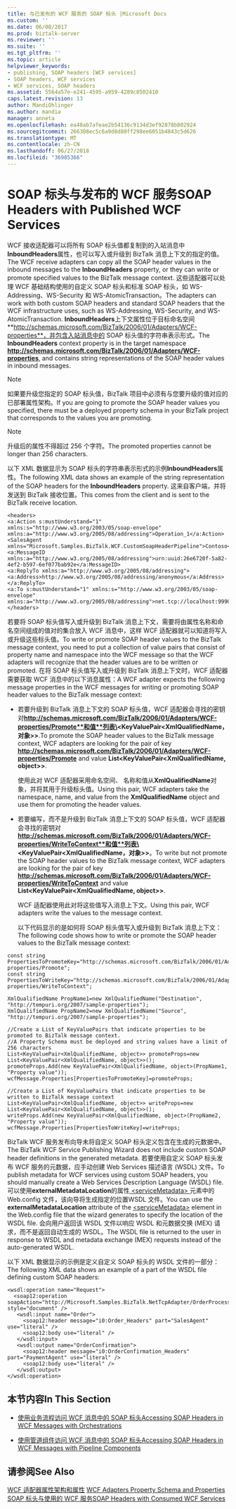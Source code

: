 ```yaml
---
title: 与已发布的 WCF 服务的 SOAP 标头 |Microsoft Docs
ms.custom: ''
ms.date: 06/08/2017
ms.prod: biztalk-server
ms.reviewer: ''
ms.suite: ''
ms.tgt_pltfrm: ''
ms.topic: article
helpviewer_keywords:
- publishing, SOAP headers [WCF services]
- SOAP headers, WCF services
- WCF services, SOAP headers
ms.assetid: 5564a57e-e241-4595-a959-4289c8502410
caps.latest.revision: 13
author: MandiOhlinger
ms.author: mandia
manager: anneta
ms.openlocfilehash: ea48ab7afeae2b54136c9134d3ef92878b802924
ms.sourcegitcommit: 266308ec5c6a9d8d80ff298ee6051b4843c5d626
ms.translationtype: MT
ms.contentlocale: zh-CN
ms.lasthandoff: 06/27/2018
ms.locfileid: "36985366"
---
```

# <a name="soap-headers-with-published-wcf-services"></a><span data-ttu-id="f95af-102">SOAP 标头与发布的 WCF 服务</span><span class="sxs-lookup"><span data-stu-id="f95af-102">SOAP Headers with Published WCF Services</span></span>
<span data-ttu-id="f95af-103">WCF 接收适配器可以将所有 SOAP 标头值都复制到的入站消息中**InboundHeaders**属性，也可以写入或升级到 BizTalk 消息上下文的指定的值。</span><span class="sxs-lookup"><span data-stu-id="f95af-103">The WCF receive adapters can copy all the SOAP header values in the inbound messages to the **InboundHeaders** property, or they can write or promote specified values to the BizTalk message context.</span></span> <span data-ttu-id="f95af-104">这些适配器可以处理 WCF 基础结构使用的自定义 SOAP 标头和标准 SOAP 标头，如 WS-Addressing、WS-Security 和 WS-AtomicTransaction。</span><span class="sxs-lookup"><span data-stu-id="f95af-104">The adapters can work with both custom SOAP headers and standard SOAP headers that the WCF infrastructure uses, such as WS-Addressing, WS-Security, and WS-AtomicTransaction.</span></span> <span data-ttu-id="f95af-105">**InboundHeaders**上下文属性位于目标命名空间**http://schemas.microsoft.com/BizTalk/2006/01/Adapters/WCF-properties**，并包含入站消息中的 SOAP 标头值的字符串表示形式。</span><span class="sxs-lookup"><span data-stu-id="f95af-105">The **InboundHeaders** context property is in the target namespace **http://schemas.microsoft.com/BizTalk/2006/01/Adapters/WCF-properties**, and contains string representations of the SOAP header values in inbound messages.</span></span>  
  
> [!NOTE]
>  <span data-ttu-id="f95af-106">如果要升级您指定的 SOAP 标头值，BizTalk 项目中必须有与您要升级的值对应的已部署属性架构。</span><span class="sxs-lookup"><span data-stu-id="f95af-106">If you are going to promote the SOAP header values you specified, there must be a deployed property schema in your BizTalk project that corresponds to the values you are promoting.</span></span>  
  
> [!NOTE]
>  <span data-ttu-id="f95af-107">升级后的属性不得超过 256 个字符。</span><span class="sxs-lookup"><span data-stu-id="f95af-107">The promoted properties cannot be longer than 256 characters.</span></span>  
  
 <span data-ttu-id="f95af-108">以下 XML 数据显示为 SOAP 标头的字符串表示形式的示例**InboundHeaders**属性。</span><span class="sxs-lookup"><span data-stu-id="f95af-108">The following XML data shows an example of the string representation of the SOAP headers for the **InboundHeaders** property.</span></span> <span data-ttu-id="f95af-109">这来自客户端，并将发送到 BizTalk 接收位置。</span><span class="sxs-lookup"><span data-stu-id="f95af-109">This comes from the client and is sent to the BizTalk receive location.</span></span>  
  
```  
<headers>  
<a:Action s:mustUnderstand="1" xmlns:s="http://www.w3.org/2003/05/soap-envelope" xmlns:a="http://www.w3.org/2005/08/addressing">Operation_1</a:Action>  
<SalesAgent xmlns="Microsoft.Samples.BizTalk.WCF.CustomSoapHeaderPipeline">Contoso</SalesAgent>  
<a:MessageID xmlns:a="http://www.w3.org/2005/08/addressing">urn:uuid:26e6720f-5a82-4ef2-b597-6ef077bab92e</a:MessageID>  
<a:ReplyTo xmlns:a="http://www.w3.org/2005/08/addressing"><a:Address>http://www.w3.org/2005/08/addressing/anonymous</a:Address></a:ReplyTo>  
<a:To s:mustUnderstand="1" xmlns:s="http://www.w3.org/2003/05/soap-envelope" xmlns:a="http://www.w3.org/2005/08/addressing">net.tcp://localhost:9990/NetTcpOrderProcess</a:To>  
</headers>  
```  
  
 <span data-ttu-id="f95af-110">若要将 SOAP 标头值写入或升级到 BizTalk 消息上下文，需要将由属性名称和命名空间组成的值对的集合放入 WCF 消息中，这样 WCF 适配器就可以知道将写入或升级这些标头值。</span><span class="sxs-lookup"><span data-stu-id="f95af-110">To write or promote SOAP header values to the BizTalk message context, you need to put a collection of value pairs that consist of property name and namespace into the WCF message so that the WCF adapters will recognize that the header values are to be written or promoted.</span></span> <span data-ttu-id="f95af-111">在将 SOAP 标头值写入或升级到 BizTalk 消息上下文时，WCF 适配器需要获取 WCF 消息中的以下消息属性：</span><span class="sxs-lookup"><span data-stu-id="f95af-111">A WCF adapter expects the following message properties in the WCF messages for writing or promoting SOAP header values to the BizTalk message context:</span></span>  
  
- <span data-ttu-id="f95af-112">若要升级到 BizTalk 消息上下文的 SOAP 标头值，WCF 适配器会寻找的密钥对**http://schemas.microsoft.com/BizTalk/2006/01/Adapters/WCF-properties/Promote**和值**列表\<KeyValuePair\<XmlQualifiedName，对象\>\>**.</span><span class="sxs-lookup"><span data-stu-id="f95af-112">To promote the SOAP header values to the BizTalk message context, WCF adapters are looking for the pair of key **http://schemas.microsoft.com/BizTalk/2006/01/Adapters/WCF-properties/Promote** and value **List\<KeyValuePair\<XmlQualifiedName, object\>\>**.</span></span>  
  
   <span data-ttu-id="f95af-113">使用此对 WCF 适配器采用命名空间、 名称和值从**XmlQualifiedName**对象，并将其用于升级标头值。</span><span class="sxs-lookup"><span data-stu-id="f95af-113">Using this pair, WCF adapters take the namespace, name, and value from the **XmlQualifiedName** object and use them for promoting the header values.</span></span>  
  
- <span data-ttu-id="f95af-114">若要编写，而不是升级到 BizTalk 消息上下文的 SOAP 标头值，WCF 适配器会寻找的密钥对**http://schemas.microsoft.com/BizTalk/2006/01/Adapters/WCF-properties/WriteToContext**和值**列表\<KeyValuePair\<XmlQualifiedName，对象\>\>**。</span><span class="sxs-lookup"><span data-stu-id="f95af-114">To write but not promote the SOAP header values to the BizTalk message context, WCF adapters are looking for the pair of key **http://schemas.microsoft.com/BizTalk/2006/01/Adapters/WCF-properties/WriteToContext** and value **List\<KeyValuePair\<XmlQualifiedName, object\>\>**.</span></span>  
  
   <span data-ttu-id="f95af-115">WCF 适配器使用此对将这些值写入消息上下文。</span><span class="sxs-lookup"><span data-stu-id="f95af-115">Using this pair, WCF adapters write the values to the message context.</span></span>  
  
  <span data-ttu-id="f95af-116">以下代码显示的是如何将 SOAP 标头值写入或升级到 BizTalk 消息上下文：</span><span class="sxs-lookup"><span data-stu-id="f95af-116">The following code shows how to write or promote the SOAP header values to the BizTalk message context:</span></span>  
  
```  
const string PropertiesToPromoteKey="http://schemas.microsoft.com/BizTalk/2006/01/Adapters/WCF-properties/Promote";  
const string PropertiesToWriteKey="http://schemas.microsoft.com/BizTalk/2006/01/Adapters/WCF-properties/WriteToContext";  
  
XmlQualifiedName PropName1=new XmlQualifiedName("Destination", "http://tempuri.org/2007/sample-properties");  
XmlQualifiedName PropName2=new XmlQualifiedName("Source", "http://tempuri.org/2007/sample-properties");  
  
//Create a List of KeyValuePairs that indicate properties to be promoted to BizTalk message context.   
//A Property Schema must be deployed and string values have a limit of 256 characters  
List<KeyValuePair<XmlQualifiedName, object>> promoteProps=new List<KeyValuePair<XmlQualifiedName, object>>();  
promoteProps.Add(new KeyValuePair<XmlQualifiedName, object>(PropName1, "Property value"));  
wcfMessage.Properties[PropertiesToPromoteKey]=promoteProps;  
  
//Create a List of KeyValuePairs that indicate properties to be written to BizTalk message context  
List<KeyValuePair<XmlQualifiedName, object>> writeProps=new List<KeyValuePair<XmlQualifiedName, object>>();  
writeProps.Add(new KeyValuePair<XmlQualifiedName, object>(PropName2, "Property value"));  
wcfMessage.Properties[PropertiesToWriteKey]=writeProps;  
```  
  
 <span data-ttu-id="f95af-117">BizTalk WCF 服务发布向导未将自定义 SOAP 标头定义包含在生成的元数据中。</span><span class="sxs-lookup"><span data-stu-id="f95af-117">The BizTalk WCF Service Publishing Wizard does not include custom SOAP header definitions in the generated metadata.</span></span> <span data-ttu-id="f95af-118">若要使用自定义 SOAP 标头发布 WCF 服务的元数据，应手动创建 Web Services 描述语言 (WSDL) 文件。</span><span class="sxs-lookup"><span data-stu-id="f95af-118">To publish metadata for WCF services using custom SOAP headers, you should manually create a Web Services Description Language (WSDL) file.</span></span> <span data-ttu-id="f95af-119">可以使用**externalMetadataLocation**的属性[ \<serviceMetadata\> ](http://go.microsoft.com/fwlink/?LinkId=89121)元素中的 Web.config 文件，该向导将生成指定的位置WSDL 文件。</span><span class="sxs-lookup"><span data-stu-id="f95af-119">You can use the **externalMetadataLocation** attribute of the [\<serviceMetadata\>](http://go.microsoft.com/fwlink/?LinkId=89121) element in the Web.config file that the wizard generates to specify the location of the WSDL file.</span></span> <span data-ttu-id="f95af-120">会向用户返回该 WSDL 文件以响应 WSDL 和元数据交换 (MEX) 请求，而不是返回自动生成的 WSDL。</span><span class="sxs-lookup"><span data-stu-id="f95af-120">The WSDL file is returned to the user in response to WSDL and metadata exchange (MEX) requests instead of the auto-generated WSDL.</span></span>  
  
 <span data-ttu-id="f95af-121">以下 XML 数据显示的示例是定义自定义 SOAP 标头的 WSDL 文件的一部分：</span><span class="sxs-lookup"><span data-stu-id="f95af-121">The following XML data shows an example of a part of the WSDL file defining custom SOAP headers:</span></span>  
  
```  
<wsdl:operation name="Request">  
  <soap12:operation soapAction="http://Microsoft.Samples.BizTalk.NetTcpAdapter/OrderProcess/IOrderProcess/Request" style="document" />   
   <wsdl:input name="Order">  
     <soap12:header message="i0:Order_Headers" part="SalesAgent" use="literal" />   
     <soap12:body use="literal" />   
   </wsdl:input>  
   <wsdl:output name="OrderConfirmation">  
     <soap12:header message="i0:OrderConfirmation_Headers" part="PaymentAgent" use="literal" />   
     <soap12:body use="literal" />   
   </wsdl:output>  
</wsdl:operation>  
```  
  
## <a name="in-this-section"></a><span data-ttu-id="f95af-122">本节内容</span><span class="sxs-lookup"><span data-stu-id="f95af-122">In This Section</span></span>  
  
-   [<span data-ttu-id="f95af-123">使用业务流程访问 WCF 消息中的 SOAP 标头</span><span class="sxs-lookup"><span data-stu-id="f95af-123">Accessing SOAP Headers in WCF Messages with Orchestrations</span></span>](../core/accessing-soap-headers-in-wcf-messages-with-orchestrations.md)  
  
-   [<span data-ttu-id="f95af-124">使用管道组件访问 WCF 消息中的 SOAP 标头</span><span class="sxs-lookup"><span data-stu-id="f95af-124">Accessing SOAP Headers in WCF Messages with Pipeline Components</span></span>](../core/accessing-soap-headers-in-wcf-messages-with-pipeline-components.md)  
  
## <a name="see-also"></a><span data-ttu-id="f95af-125">请参阅</span><span class="sxs-lookup"><span data-stu-id="f95af-125">See Also</span></span>  
 <span data-ttu-id="f95af-126">[WCF 适配器属性架构和属性](../core/wcf-adapters-property-schema-and-properties.md) </span><span class="sxs-lookup"><span data-stu-id="f95af-126">[WCF Adapters Property Schema and Properties](../core/wcf-adapters-property-schema-and-properties.md) </span></span>  
 [<span data-ttu-id="f95af-127">SOAP 标头与使用的 WCF 服务</span><span class="sxs-lookup"><span data-stu-id="f95af-127">SOAP Headers with Consumed WCF Services</span></span>](../core/soap-headers-with-consumed-wcf-services.md)